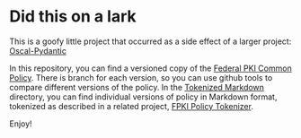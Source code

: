 # Did this on a lark

This is a goofy little project that occurred as a side effect of a larger project: [Oscal-Pydantic](https://github.com/RS-Credentive/oscal-pydantic)

In this repository, you can find a versioned copy of the [Federal PKI Common Policy](https://github.com/RS-Credentive/FPKI-Common-History/blob/FCPCACPv2.6/tracked_policies/FCPCACP.md). 
There is branch for each version, so you can use github tools to compare different versions of the policy. In the [Tokenized Markdown](https://github.com/RS-Credentive/FPKI-Common-History/tree/main/tokenized_markdown)
directory, you can find individual versions of policy in Markdown format, tokenized as described in a related project, [FPKI Policy Tokenizer](https://github.com/RS-Credentive/fpki-policy-tokenizer).

Enjoy!
